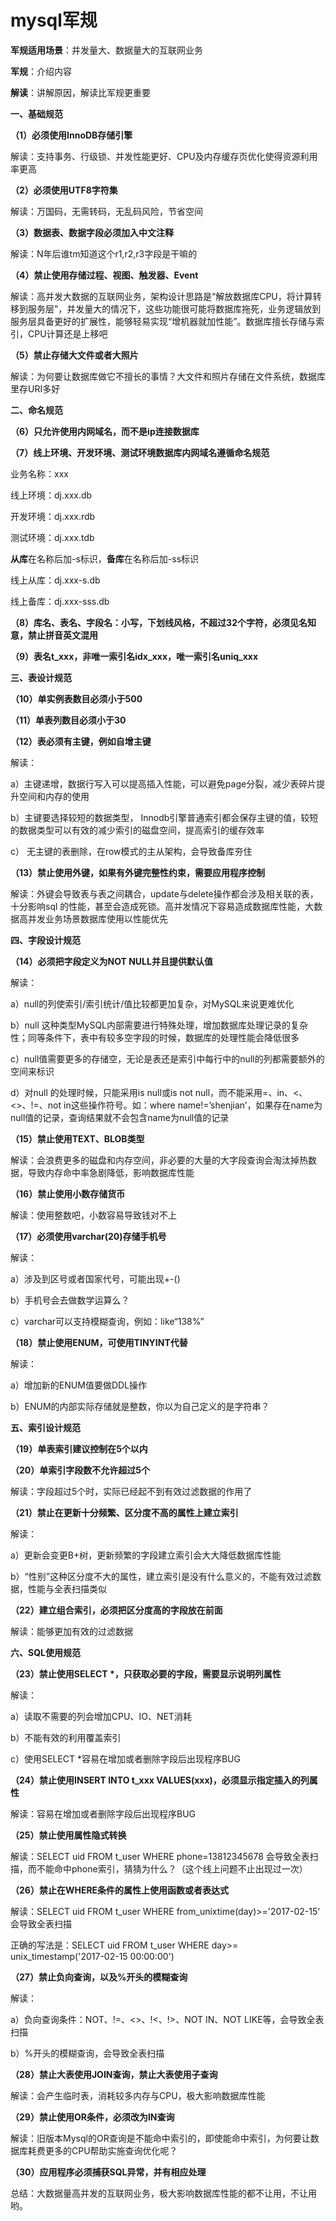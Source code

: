  #  mysql军规
 

 **军规适用场景**：并发量大、数据量大的互联网业务
 
 **军规**：介绍内容
 
 **解读**：讲解原因，解读比军规更重要
 
 **一、基础规范**
 
 **（1）必须使用InnoDB存储引擎**
 
 解读：支持事务、行级锁、并发性能更好、CPU及内存缓存页优化使得资源利用率更高
 
 **（2）必须使用UTF8字符集**
 
 解读：万国码，无需转码，无乱码风险，节省空间
 
 **（3）数据表、数据字段必须加入中文注释**
 
 解读：N年后谁tm知道这个r1,r2,r3字段是干嘛的
 
 **（4）禁止使用存储过程、视图、触发器、Event**
 
 解读：高并发大数据的互联网业务，架构设计思路是“解放数据库CPU，将计算转移到服务层”，并发量大的情况下，这些功能很可能将数据库拖死，业务逻辑放到服务层具备更好的扩展性，能够轻易实现“增机器就加性能”。数据库擅长存储与索引，CPU计算还是上移吧
 
 **（5）禁止存储大文件或者大照片**
 
 解读：为何要让数据库做它不擅长的事情？大文件和照片存储在文件系统，数据库里存URI多好
 
 **二、命名规范**
 
 **（6）只允许使用内网域名，而不是ip连接数据库**
 
 **（7）线上环境、开发环境、测试环境数据库内网域名遵循命名规范**
 
 业务名称：xxx
 
 线上环境：dj.xxx.db
 
 开发环境：dj.xxx.rdb
 
 测试环境：dj.xxx.tdb
 
 **从库**在名称后加-s标识，**备库**在名称后加-ss标识
 
 线上从库：dj.xxx-s.db
 
 线上备库：dj.xxx-sss.db
 
 **（8）库名、表名、字段名：小写，下划线风格，不超过32个字符，必须见名知意，禁止拼音英文混用**
 
 **（9）表名t\_xxx，非唯一索引名idx\_xxx，唯一索引名uniq\_xxx**
 
 **三、表设计规范**
 
 **（10）单实例表数目必须小于500**
 
 **（11）单表列数目必须小于30**
 
 **（12）表必须有主键，例如自增主键**
 
 解读：
 
 a）主键递增，数据行写入可以提高插入性能，可以避免page分裂，减少表碎片提升空间和内存的使用
 
 b）主键要选择较短的数据类型， Innodb引擎普通索引都会保存主键的值，较短的数据类型可以有效的减少索引的磁盘空间，提高索引的缓存效率
 
 c） 无主键的表删除，在row模式的主从架构，会导致备库夯住
 
 **（13）禁止使用外键，如果有外键完整性约束，需要应用程序控制**
 
 解读：外键会导致表与表之间耦合，update与delete操作都会涉及相关联的表，十分影响sql 的性能，甚至会造成死锁。高并发情况下容易造成数据库性能，大数据高并发业务场景数据库使用以性能优先
 
 **四、字段设计规范**
 
 **（14）必须把字段定义为NOT NULL并且提供默认值**
 
 解读：
 
 a）null的列使索引\/索引统计\/值比较都更加复杂，对MySQL来说更难优化
 
 b）null 这种类型MySQL内部需要进行特殊处理，增加数据库处理记录的复杂性；同等条件下，表中有较多空字段的时候，数据库的处理性能会降低很多
 
 c）null值需要更多的存储空，无论是表还是索引中每行中的null的列都需要额外的空间来标识
 
 d）对null 的处理时候，只能采用is null或is not null，而不能采用=、in、&lt;、&lt;&gt;、!=、not in这些操作符号。如：where name!=’shenjian’，如果存在name为null值的记录，查询结果就不会包含name为null值的记录
 
 **（15）禁止使用TEXT、BLOB类型**
 
 解读：会浪费更多的磁盘和内存空间，非必要的大量的大字段查询会淘汰掉热数据，导致内存命中率急剧降低，影响数据库性能
 
 **（16）禁止使用小数存储货币**
 
 解读：使用整数吧，小数容易导致钱对不上
 
 **（17）必须使用varchar\(20\)存储手机号**
 
 解读：
 
 a）涉及到区号或者国家代号，可能出现+-\(\)
 
 b）手机号会去做数学运算么？
 
 c）varchar可以支持模糊查询，例如：like“138%”
 
 **（18）禁止使用ENUM，可使用TINYINT代替**
 
 解读：
 
 a）增加新的ENUM值要做DDL操作
 
 b）ENUM的内部实际存储就是整数，你以为自己定义的是字符串？
 
 **五、索引设计规范**
 
 **（19）单表索引建议控制在5个以内**
 
 
 
 **（20）单索引字段数不允许超过5个**
 
 解读：字段超过5个时，实际已经起不到有效过滤数据的作用了
 
 **（21）禁止在更新十分频繁、区分度不高的属性上建立索引**
 
 解读：
 
 a）更新会变更B+树，更新频繁的字段建立索引会大大降低数据库性能
 
 b）“性别”这种区分度不大的属性，建立索引是没有什么意义的，不能有效过滤数据，性能与全表扫描类似
 
 **（22）建立组合索引，必须把区分度高的字段放在前面**
 
 解读：能够更加有效的过滤数据
 
 **六、SQL使用规范**
 
 **（23）禁止使用SELECT \*，只获取必要的字段，需要显示说明列属性**
 
 解读：
 
 a）读取不需要的列会增加CPU、IO、NET消耗
 
 b）不能有效的利用覆盖索引
 
 c）使用SELECT \*容易在增加或者删除字段后出现程序BUG
 
 **（24）禁止使用INSERT INTO t\_xxx VALUES\(xxx\)，必须显示指定插入的列属性**
 
 解读：容易在增加或者删除字段后出现程序BUG
 
 **（25）禁止使用属性隐式转换**
 
 解读：SELECT uid FROM t\_user WHERE phone=13812345678 会导致全表扫描，而不能命中phone索引，猜猜为什么？（这个线上问题不止出现过一次）
 
 **（26）禁止在WHERE条件的属性上使用函数或者表达式**
 
 解读：SELECT uid FROM t\_user WHERE from\_unixtime\(day\)&gt;='2017-02-15' 会导致全表扫描
 
 正确的写法是：SELECT uid FROM t\_user WHERE day&gt;= unix\_timestamp\('2017-02-15 00:00:00'\)
 
 **（27）禁止负向查询，以及%开头的模糊查询**
 
 解读：
 
 a）负向查询条件：NOT、!=、&lt;&gt;、!&lt;、!&gt;、NOT IN、NOT LIKE等，会导致全表扫描
 
 b）%开头的模糊查询，会导致全表扫描
 
 **（28）禁止大表使用JOIN查询，禁止大表使用子查询**
 
 解读：会产生临时表，消耗较多内存与CPU，极大影响数据库性能
 
 **（29）禁止使用OR条件，必须改为IN查询**
 
 解读：旧版本Mysql的OR查询是不能命中索引的，即使能命中索引，为何要让数据库耗费更多的CPU帮助实施查询优化呢？
 
 **（30）应用程序必须捕获SQL异常，并有相应处理**
 
 总结：大数据量高并发的互联网业务，极大影响数据库性能的都不让用，不让用哟。
